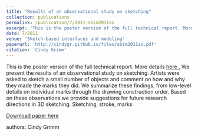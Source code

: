 ```yaml
---
title: "Results of an observational study on sketching"
collection: publications
permalink: /publication/7/2011-sbim2011ss
excerpt: 'This is the poster version of the full technical report. More details <a href=\&quot;drawing.htm\&quot;> here </a>, We present the results of an observational study on sketching. Artists were asked to sketch a small number of objects and comment on how and why they made the marks they did. We summarize these findings,  from low-level details on individual marks through the drawing construction order. Based on these observations we provide suggestions for future research directions in 3D sketching. Sketching,  stroke,  marks, '
date: 7/2011
venue: 'Sketch-based interfaces and modeling'
paperurl: 'http://cindygr.github.io/files/sbim2011ss.pdf'
citation: 'Cindy Grimm'
---
```

This is the poster version of the full technical report. More details <a href=\&quot;drawing.htm\&quot;> here </a>, We present the results of an observational study on sketching. Artists were asked to sketch a small number of objects and comment on how and why they made the marks they did. We summarize these findings,  from low-level details on individual marks through the drawing construction order. Based on these observations we provide suggestions for future research directions in 3D sketching. Sketching,  stroke,  marks

[Download paper here](http://cindygr.github.io/files/sbim2011ss.pdf)

authors: Cindy Grimm